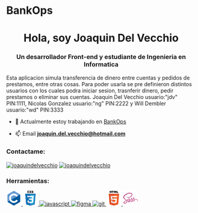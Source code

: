 # BankOps
<h1 align="center">Hola, soy Joaquin Del Vecchio</h1>
<h3 align="center">Un desarrollador Front-end y estudiante de Ingenieria en Informatica</h3>
<p>Esta aplicacion simula transferencia de dinero entre cuentas y pedidos de prestamos, entre otras cosas. Para poder usarla se pre definieron distintos usuarios con los cuales podra iniciar sesion, trasnferir dinero, pedir prestamos o eliminar sus cuentas.
Joaquin Del Vecchio usuario:"jdv" PIN:1111, Nicolas Gonzalez usuario:"ng" PIN:2222 y Will Dembler usuario:"wd" PIN:3333</p>

- 🔭 Actualmente estoy trabajando en [BankOps](https://github.com/J-delvecchio/BankOps)

- 📫 Email **joaquin.del.vecchio@hotmail.com**

<h3 align="left">Contactame:</h3>
<p align="left">
<a href="https://linkedin.com/in/joaquindelvecchio" target="blank"><img align="center" src="https://raw.githubusercontent.com/rahuldkjain/github-profile-readme-generator/master/src/images/icons/Social/linked-in-alt.svg" alt="joaquindelvecchio" height="30" width="40" /></a>
<a href="https://instagram.com/joaquindelvecchio" target="blank"><img align="center" src="https://raw.githubusercontent.com/rahuldkjain/github-profile-readme-generator/master/src/images/icons/Social/instagram.svg" alt="joaquindelvecchio" height="30" width="40" /></a>
</p>

<h3 align="left">Herramientas:</h3>
<p align="left"> <a href="https://www.cprogramming.com/" target="_blank" rel="noreferrer"> <img src="https://raw.githubusercontent.com/devicons/devicon/master/icons/c/c-original.svg" alt="c" width="40" height="40"/> </a> <a href="https://www.w3schools.com/css/" target="_blank" rel="noreferrer"> <img src="https://raw.githubusercontent.com/devicons/devicon/master/icons/css3/css3-original-wordmark.svg" alt="css3" width="40" height="40"/> </a> 
  <a href="https://developer.mozilla.org/es/docs/Web/JavaScript" target="_blank" rel="noreferrer"> <img src="https://upload.wikimedia.org/wikipedia/commons/thumb/9/99/Unofficial_JavaScript_logo_2.svg/1024px-Unofficial_JavaScript_logo_2.svg.png" alt="javascript" width="40" height="40"/> </a><a href="https://www.figma.com/" target="_blank" rel="noreferrer"> <img src="https://www.vectorlogo.zone/logos/figma/figma-icon.svg" alt="figma" width="40" height="40"/> </a> <a href="https://git-scm.com/" target="_blank" rel="noreferrer"> <img src="https://www.vectorlogo.zone/logos/git-scm/git-scm-icon.svg" alt="git" width="40" height="40"/> </a> <a href="https://www.w3.org/html/" target="_blank" rel="noreferrer"> <img src="https://raw.githubusercontent.com/devicons/devicon/master/icons/html5/html5-original-wordmark.svg" alt="html5" width="40" height="40"/>  <a href="https://sass-lang.com" target="_blank" rel="noreferrer"> <img src="https://raw.githubusercontent.com/devicons/devicon/master/icons/sass/sass-original.svg" alt="sass" width="40" height="40"/> </a> </p>
